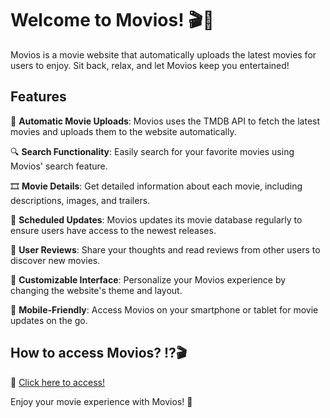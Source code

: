 # Welcome to Movios! 🎬🍿

Movios is a movie website that automatically uploads the latest movies for users to enjoy. Sit back, relax, and let Movios keep you entertained!

## Features

🎥 **Automatic Movie Uploads**: Movios uses the TMDB API to fetch the latest movies and uploads them to the website automatically.

🔍 **Search Functionality**: Easily search for your favorite movies using Movios' search feature.

🎞️ **Movie Details**: Get detailed information about each movie, including descriptions, images, and trailers.

🔄 **Scheduled Updates**: Movios updates its movie database regularly to ensure users have access to the newest releases.

💬 **User Reviews**: Share your thoughts and read reviews from other users to discover new movies.

🎨 **Customizable Interface**: Personalize your Movios experience by changing the website's theme and layout.

📱 **Mobile-Friendly**: Access Movios on your smartphone or tablet for movie updates on the go.

## How to access Movios? ⁉️🎬
🍿 [Click here to access!](https://movios.netlify.app)

Enjoy your movie experience with Movios! 🎉
